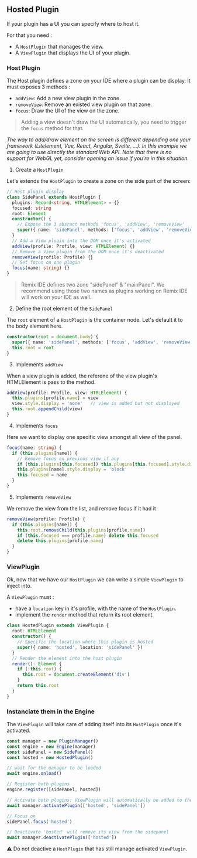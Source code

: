 ## Hosted Plugin

If your plugin has a UI you can specify where to host it. 

For that you need : 
- A `HostPlugin` that manages the view.
- A `ViewPlugin` that displays the UI of your plugin.

### Host Plugin
The Host plugin defines a zone on your IDE where a plugin can be display. It must exposes 3 methods : 
- `addView`: Add a new view plugin in the zone.
- `removeView`: Remove an existed view plugin on that zone.
- `focus`: Draw the UI of the view on the zone.

> Adding a view doesn't draw the UI automatically, you need to trigger the `focus` method for that.

_The way to add/draw element on the screen is different depending one your framework (Litelement, Vue, React, Angular, Svelte, ...). In this example we are going to use directly the standard Web API. Note that there is no support for WebGL yet, consider opening an issue if you're in this situation._

1. Create a `HostPlugin`

Let's extends the `HostPlugin` to create a zone on the side part of the screen:

```typescript
// Host plugin display
class SidePanel extends HostPlugin {
  plugins: Record<string, HTMLElement> = {}
  focused: string
  root: Element
  constructor() {
    // Expose the 3 absract methods 'focus', 'addView', 'removeView'
    super({ name: 'sidePanel', methods: ['focus', 'addView', 'removeView']})
  }
  // Add a View plugin into the DOM once it's activated
  addView(profile: Profile, view: HTMLElement) {}
  // Remove a View plugin from the DOM once it's deactivated
  removeView(profile: Profile) {}
  // Set focus on one plugin
  focus(name: string) {}
}
```

> Remix IDE defines two zone "sidePanel" & "mainPanel". We recommend using those two names as plugins working on Remix IDE will work on your IDE as well.

2. Define the root element of the `SidePanel`

The `root` element of a `HostPlugin` is the container node. Let's default it to the body element here.

```typescript
constructor(root = document.body) {
  super({ name: 'sidePanel', methods: ['focus', 'addView', 'removeView']})
  this.root = root
}
```

3. Implements `addView`

When a view plugin is added, the referene of the view plugin's HTMLElement is pass to the method.

```typescript
addView(profile: Profile, view: HTMLElement) {
  this.plugins[profile.name] = view
  view.style.display = 'none'   // view is added but not displayed
  this.root.appendChild(view)
}
```

4. Implements `focus`

Here we want to display one specific view amongst all view of the panel. 

```typescript
focus(name: string) {
  if (this.plugins[name]) {
    // Remove focus on previous view if any
    if (this.plugins[this.focused]) this.plugins[this.focused].style.display = 'none'
    this.plugins[name].style.display = 'block'
    this.focused = name
  }
}
```

5. Implements `removeView`

We remove the view from the list, and remove focus if it had it

```typescript
removeView(profile: Profile) {
  if (this.plugins[name]) {
    this.root.removeChild(this.plugins[profile.name])
    if (this.focused === profile.name) delete this.focused
    delete this.plugins[profile.name]
  }
}
```

### ViewPlugin

Ok, now that we have our `HostPlugin` we can write a simple `ViewPlugin` to inject into.

A `ViewPlugin` must : 
- have a `location` key in it's profile, with the name of the `HostPlugin`.
- implement the `render` method that return its root element.

```typescript
class HostedPlugin extends ViewPlugin {
  root: HTMLElement
  constructor() {
    // Specific the location where this plugin is hosted
    super({ name: 'hosted', location: 'sidePanel' })
  }
  // Render the element into the host plugin
  render(): Element {
    if (!this.root) {
      this.root = document.createElement('div')
    }
    return this.root
  }
}
```

### Instanciate them in the Engine

The `ViewPlugin` will take care of adding itself into its `HostPlugin` once it's activated.

```typescript
const manager = new PluginManager()
const engine = new Engine(manager)
const sidePanel = new SidePanel()
const hosted = new HostedPlugin()

// wait for the manager to be loaded
await engine.onload()

// Register both plugins
engine.register([sidePanel, hosted])

// Activate both plugins: ViewPlugin will automatically be added to the view
await manager.activatePlugin(['hosted', 'sidePanel'])

// Focus on 
sidePanel.focus('hosted')

// Deactivate 'hosted' will remove its view from the sidepanel
await manager.deactivatePlugin(['hosted'])
```

⚠️ Do not deactive a `HostPlugin` that has still manage activated `ViewPlugin`.